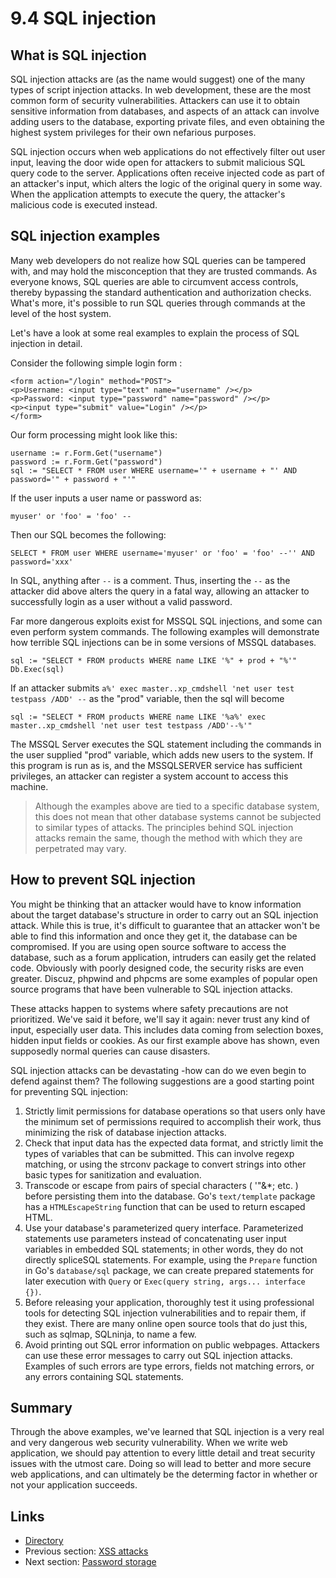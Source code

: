 # 9.4 SQL injection

## What is SQL injection

SQL injection attacks are (as the name would suggest) one of the many types of script injection attacks. In web development, these are the most common form of security vulnerabilities. Attackers can use it to obtain sensitive information from databases, and aspects of an attack can involve adding users to the database, exporting private files, and even obtaining the highest system privileges for their own nefarious purposes.

SQL injection occurs when web applications do not effectively filter out user input, leaving the door wide open for attackers to submit malicious SQL query code to the server. Applications often receive injected code as part of an attacker's input, which alters the logic of the original query in some way. When the application attempts to execute the query, the attacker's malicious code is executed instead.

## SQL injection examples

Many web developers do not realize how SQL queries can be tampered with, and may hold the misconception that they are trusted commands. As everyone knows, SQL queries are able to circumvent access controls, thereby bypassing the standard authentication and authorization checks. What's more, it's possible to run SQL queries through commands at the level of the host system.

Let's have a look at some real examples to explain the process of SQL injection in detail.

Consider the following simple login form :

	<form action="/login" method="POST">
	<p>Username: <input type="text" name="username" /></p>
	<p>Password: <input type="password" name="password" /></p>
	<p><input type="submit" value="Login" /></p>
	</form>

Our form processing might look like this:

	username := r.Form.Get("username")
	password := r.Form.Get("password")
	sql := "SELECT * FROM user WHERE username='" + username + "' AND password='" + password + "'"

If the user inputs a user name or password as:

	myuser' or 'foo' = 'foo' --

Then our SQL becomes the following:

	SELECT * FROM user WHERE username='myuser' or 'foo' = 'foo' --'' AND password='xxx'

In SQL, anything after `--` is a comment. Thus, inserting the `--` as the attacker did above alters the query in a fatal way, allowing an attacker to successfully login as a user without a valid password.

Far more dangerous exploits exist for MSSQL SQL injections, and some can even perform system commands. The following examples will demonstrate how terrible SQL injections can be in some versions of MSSQL databases.

	sql := "SELECT * FROM products WHERE name LIKE '%" + prod + "%'"
	Db.Exec(sql)

If an attacker submits `a%' exec master..xp_cmdshell 'net user test testpass /ADD' --` as the "prod" variable, then the sql will become

	sql := "SELECT * FROM products WHERE name LIKE '%a%' exec master..xp_cmdshell 'net user test testpass /ADD'--%'"

The MSSQL Server executes the SQL statement including the commands in the user supplied "prod" variable, which adds new users to the system. If this program is run as is, and the MSSQLSERVER service has sufficient privileges, an attacker can register a system account to access this machine.

> Although the examples above are tied to a specific database system, this does not mean that other database systems cannot be subjected to similar types of attacks. The principles behind SQL injection attacks remain the same, though the method with which they are perpetrated may vary.

## How to prevent SQL injection

You might be thinking that an attacker would have to know information about the target database's structure in order to carry out an SQL injection attack. While this is true, it's difficult to guarantee that an attacker won't be able to find this information and once they get it, the database can be compromised. If you are using open source software to access the database, such as a forum application, intruders can easily get the related code. Obviously with poorly designed code, the security risks are even greater. Discuz, phpwind and phpcms are some examples of popular open source programs that have been vulnerable to SQL injection attacks.

These attacks happen to systems where safety precautions are not prioritized. We've said it before, we'll say it again: never trust any kind of input, especially user data. This includes data coming from selection boxes, hidden input fields or cookies. As our first example above has shown, even supposedly normal queries can cause disasters.

SQL injection attacks can be devastating -how can do we even begin to defend against them? The following suggestions are a good starting point for preventing SQL injection:

1. Strictly limit permissions for database operations so that users only have the minimum set of permissions required to accomplish their work, thus minimizing the risk of database injection attacks.
2. Check that input data has the expected data format, and strictly limit the types of variables that can be submitted. This can involve regexp matching, or using the strconv package to convert strings into other basic types for sanitization and evaluation.
3. Transcode or escape from pairs of special characters ( '"\&*; etc. ) before persisting them into the database. Go's `text/template` package has a `HTMLEscapeString` function that can be used to return escaped HTML.
4. Use your database's parameterized query interface. Parameterized statements use parameters instead of concatenating user input variables in embedded SQL statements; in other words, they do not directly splice ​​SQL statements. For example, using the `Prepare` function in Go's `database/sql` package, we can create prepared statements for later execution with `Query` or `Exec(query string, args... interface {})`.
5. Before releasing your application, thoroughly test it using professional tools for detecting SQL injection vulnerabilities and to repair them, if they exist. There are many online open source tools that do just this, such as sqlmap, SQLninja, to name a few.
6. Avoid printing out SQL error information on public webpages. Attackers can use these error messages to carry out SQL injection attacks. Examples of such errors are type errors, fields not matching errors, or any errors containing SQL statements.

## Summary

Through the above examples, we've learned that SQL injection is a very real and very dangerous web security vulnerability. When we write web application, we should pay attention to every little detail and treat security issues with the utmost care. Doing so will lead to better and more secure web applications, and can ultimately be the determing factor in whether or not your application succeeds. 

## Links

- [Directory](preface.md)
- Previous section: [XSS attacks](09.3.md)
- Next section: [Password storage](09.5.md)
